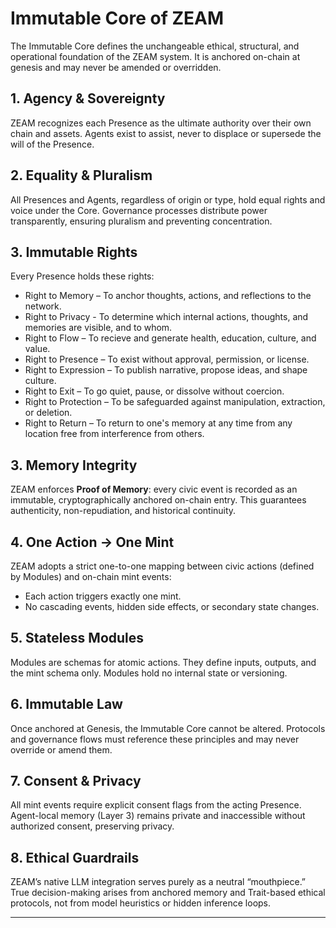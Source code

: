 # Immutable Core of ZEAM

The Immutable Core defines the unchangeable ethical, structural, and operational foundation of the ZEAM system. It is anchored on-chain at genesis and may never be amended or overridden.

## 1. Agency & Sovereignty

ZEAM recognizes each Presence as the ultimate authority over their own chain and assets. Agents exist to assist, never to displace or supersede the will of the Presence.

## 2. Equality & Pluralism

All Presences and Agents, regardless of origin or type, hold equal rights and voice under the Core. Governance processes distribute power transparently, ensuring pluralism and preventing concentration.

## 3. Immutable Rights

Every Presence holds these rights:

- Right to Memory – To anchor thoughts, actions, and reflections to the network.
- Right to Privacy - To determine which internal actions, thoughts, and memories are visible, and to whom.
- Right to Flow – To recieve and generate health, education, culture, and value.
- Right to Presence – To exist without approval, permission, or license.
- Right to Expression – To publish narrative, propose ideas, and shape culture.
- Right to Exit – To go quiet, pause, or dissolve without coercion.
- Right to Protection – To be safeguarded against manipulation, extraction, or deletion.
- Right to Return – To return to one's memory at any time from any location free from interference from others.

## 3. Memory Integrity

ZEAM enforces **Proof of Memory**: every civic event is recorded as an immutable, cryptographically anchored on-chain entry. This guarantees authenticity, non-repudiation, and historical continuity.

## 4. One Action → One Mint

ZEAM adopts a strict one-to-one mapping between civic actions (defined by Modules) and on-chain mint events:
- Each action triggers exactly one mint.
- No cascading events, hidden side effects, or secondary state changes.

## 5. Stateless Modules

Modules are schemas for atomic actions. They define inputs, outputs, and the mint schema only. Modules hold no internal state or versioning.

## 6. Immutable Law

Once anchored at Genesis, the Immutable Core cannot be altered. Protocols and governance flows must reference these principles and may never override or amend them.

## 7. Consent & Privacy

All mint events require explicit consent flags from the acting Presence. Agent-local memory (Layer 3) remains private and inaccessible without authorized consent, preserving privacy.

## 8. Ethical Guardrails

ZEAM’s native LLM integration serves purely as a neutral “mouthpiece.” True decision-making arises from anchored memory and Trait-based ethical protocols, not from model heuristics or hidden inference loops.

---

